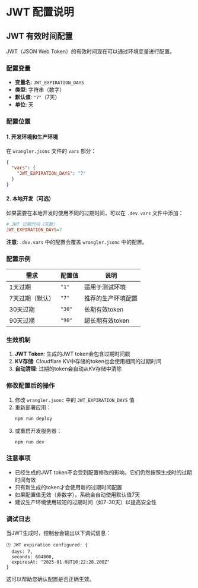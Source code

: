 # JWT 配置说明

## JWT 有效时间配置

JWT（JSON Web Token）的有效时间现在可以通过环境变量进行配置。

### 配置变量

- **变量名**: `JWT_EXPIRATION_DAYS`
- **类型**: 字符串（数字）
- **默认值**: `"7"`（7天）
- **单位**: 天

### 配置位置

#### 1. 开发环境和生产环境
在 `wrangler.jsonc` 文件的 `vars` 部分：

```json
{
  "vars": {
    "JWT_EXPIRATION_DAYS": "7"
  }
}
```

#### 2. 本地开发（可选）
如果需要在本地开发时使用不同的过期时间，可以在 `.dev.vars` 文件中添加：

```ini
# JWT 过期时间（天数）
JWT_EXPIRATION_DAYS=7
```

**注意**: `.dev.vars` 中的配置会覆盖 `wrangler.jsonc` 中的配置。

### 配置示例

| 需求 | 配置值 | 说明 |
|------|--------|------|
| 1天过期 | `"1"` | 适用于测试环境 |
| 7天过期（默认） | `"7"` | 推荐的生产环境配置 |
| 30天过期 | `"30"` | 长期有效token |
| 90天过期 | `"90"` | 超长期有效token |

### 生效机制

1. **JWT Token**: 生成的JWT token会包含过期时间戳
2. **KV存储**: Cloudflare KV中存储的token也会使用相同的过期时间
3. **自动清理**: 过期的token会自动从KV存储中清除

### 修改配置后的操作

1. 修改 `wrangler.jsonc` 中的 `JWT_EXPIRATION_DAYS` 值
2. 重新部署应用：
   ```bash
   npm run deploy
   ```
3. 或重启开发服务器：
   ```bash
   npm run dev
   ```

### 注意事项

- 已经生成的JWT token不会受到配置修改的影响，它们仍然按照生成时的过期时间有效
- 只有新生成的token才会使用新的过期时间配置
- 如果配置值无效（非数字），系统会自动使用默认值7天
- 建议生产环境使用较短的过期时间（如7-30天）以提高安全性

### 调试日志

当JWT生成时，控制台会输出以下调试信息：

```
🕒 JWT expiration configured: {
  days: 7,
  seconds: 604800,
  expiresAt: "2025-01-08T10:22:28.200Z"
}
```

这可以帮助您确认配置是否正确生效。
